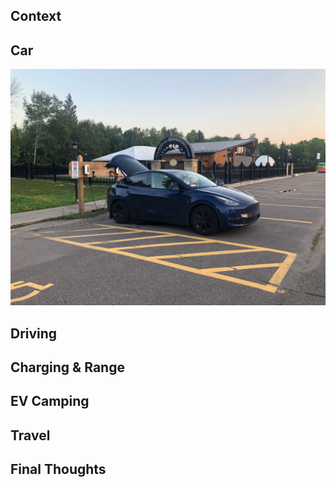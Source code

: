 ## Context

## Car

![car at ft williams](assets/images/car_ftwilliams.jpeg)

## Driving

## Charging & Range

## EV Camping

## Travel

## Final Thoughts